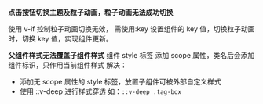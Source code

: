 **点击按钮切换主题及粒子动画，粒子动画无法成功切换**

使用 v-if 控制粒子动画切换无效， 需使用:key 设置组件的 key 值，切换粒子动画时，切换 key 值，实现组件更新。

**父组件样式无法覆盖子组件样式**
组件 style 标签 添加 scope 属性，类名后会添加组件标识，只作用当前组件样式
解决：

- 添加无 scope 属性的 style 标签，放置子组件可被外部自定义样式
- 使用 ::v-deep 进行样式穿透 如：`::v-deep .tag-box`
